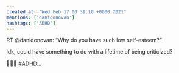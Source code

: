 ```yaml
---
created_at: "Wed Feb 17 00:39:10 +0000 2021"
mentions: ['danidonovan']
hashtags: ['ADHD']
---
```


RT @danidonovan: “Why do you have such low self-esteem?”

Idk, could have something to do with a lifetime of being criticized?

🤷🏻‍♀️ #ADHD…